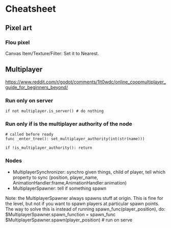 # Cheatsheet

## Pixel art

### Flou pixel
Canvas Item/Texture/Filter: Set it to Nearest.

## Multiplayer
https://www.reddit.com/r/godot/comments/1lt0wdc/online_coopmultiplayer_guide_for_beginners_beyond/
### Run only on server
```
if not multiplayer.is_server() # do nothing
```

### Run only if is the multiplayer authority of the node
```
# called before ready
func _enter_tree(): set_multiplayer_authority(int(str(name)))
```
```
if !is_multiplayer_authority(): return
```

### Nodes
- MultiplayerSynchronizer: synchro given things, child of player, tell which property to sync (position, player_name, AnimationHandler:frame,AnimationHandler:animation)
- MultiplayerSpawner: tell if something spawn

Note: the MultiplayerSpawner always spawns stuff at origin. This is fine for the level, but not if you want to spawn players at particular spawn points. The way to solve this is instead of running spawn_func(player_position), do:
$MultiplayerSpawner.spawn_function = spawn_func
$MultiplayerSpawner.spawn(player_position) # run on serve
